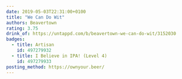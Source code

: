 ```yaml
---
date: 2019-05-03T22:31:00+0100
title: "We Can Do Wit"
authors: Beavertown
rating: 3.75
drink_of: https://untappd.com/b/beavertown-we-can-do-wit/3152030
badges:
  - title: Artisan
    id: 497279932
  - title: I Believe in IPA! (Level 4)
    id: 497279933
posting_method: https://ownyour.beer/
---
```


